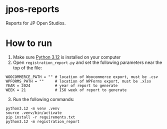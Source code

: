 # jpos-reports
Reports for JP Open Studios.

# How to run

1. Make sure [Python 3.12](https://www.python.org/downloads/release/python-3123/) is installed on your computer
2. Open `registration_report.py` and set the following parameters near the top of the file:

```
WOOCOMMERCE_PATH = "" # location of Woocommerce export, must be .csv
WPFORMS_PATH = ""     # location of WPForms export, must be .xlsx
YEAR = 2024           # year of report to generate
WEEK = 21             # ISO week of report to generate
```

3. Run the following commands:

```
python3.12 -m venv .venv
source .venv/bin/activate
pip install -r requirements.txt
python3.12 -m registration_report
```